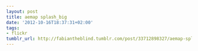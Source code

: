 ```yaml
---
layout: post
title: aemap splash_big
date: '2012-10-16T18:37:31+02:00'
tags:
- flickr
tumblr_url: http://fabiantheblind.tumblr.com/post/33712898327/aemap-splash-big
---
```

